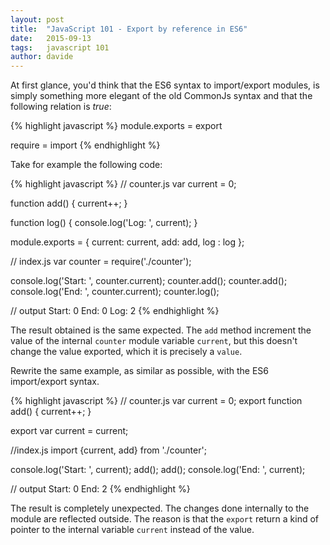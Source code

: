 ```yaml
---
layout: post
title:  "JavaScript 101 - Export by reference in ES6"
date:   2015-09-13
tags:   javascript 101
author: davide
---
```


At first glance, you'd think that the ES6 syntax to import/export 
modules, is simply something more elegant of the old CommonJs syntax
and that the following relation is *true*:

{% highlight javascript %}
module.exports = export

require = import
{% endhighlight %}

Take for example the following code:

{% highlight javascript %}
// counter.js
var current = 0;

function add() {
  current++;
}

function log() {
  console.log('Log: ', current);
}

module.exports = {
  current: current,
  add: add,
  log : log
};

// index.js
var counter = require('./counter');

console.log('Start: ', counter.current);
counter.add();
counter.add();
console.log('End: ', counter.current);
counter.log();

// output
Start:  0
End:  0
Log:  2
{% endhighlight %}


The result obtained is the same expected. 
The `add` method increment the value of the internal `counter` module variable `current`,
 but this doesn't change the value exported, which it is precisely a `value`.

Rewrite the same example, as similar as possible, with the ES6 import/export syntax.

{% highlight javascript %}
// counter.js
var current = 0;
export function add() {
  current++;
}

export var current = current;

//index.js
import {current, add} from './counter';

console.log('Start: ', current);
add();
add();
console.log('End: ', current);

// output
Start:  0
End:  2
{% endhighlight %}


The result is completely unexpected. 
The changes done internally to the module are reflected outside.
The reason is that the `export` return a kind of pointer 
to the internal variable `current` instead of the value.

